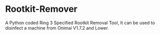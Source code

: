 # Rootkit-Remover
A Python coded Ring 3 Specified Rootkit Removal Tool, It can be used to disinfect a machine from Onimai V1.7.2 and Lower.
